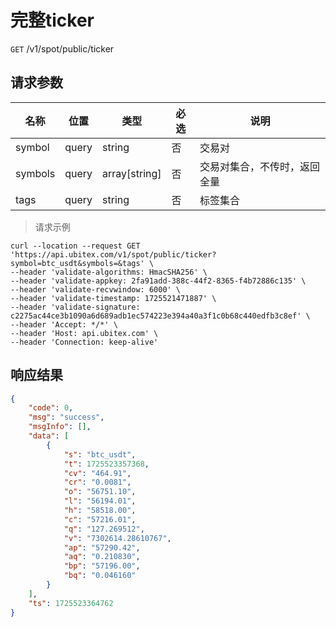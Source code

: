 # 完整ticker

`GET` /v1/spot/public/ticker

## 请求参数

| 名称    | 位置  | 类型          | 必选 | 说明                         |
| ------- | ----- | ------------- | ---- | ---------------------------- |
| symbol  | query | string        | 否   | 交易对                       |
| symbols | query | array[string] | 否   | 交易对集合，不传时，返回全量 |
| tags    | query | string        | 否   | 标签集合                     |

> 请求示例

```shell
curl --location --request GET 'https://api.ubitex.com/v1/spot/public/ticker?symbol=btc_usdt&symbols=&tags' \
--header 'validate-algorithms: HmacSHA256' \
--header 'validate-appkey: 2fa91add-388c-44f2-8365-f4b72886c135' \
--header 'validate-recvwindow: 6000' \
--header 'validate-timestamp: 1725521471887' \
--header 'validate-signature: c2275ac44ce3b1090a6d689adb1ec574223e394a40a3f1c0b68c440edfb3c8ef' \
--header 'Accept: */*' \
--header 'Host: api.ubitex.com' \
--header 'Connection: keep-alive' 
```


## 响应结果

```json
{
    "code": 0,
    "msg": "success",
    "msgInfo": [],
    "data": [
        {
            "s": "btc_usdt",
            "t": 1725523357368,
            "cv": "464.91",
            "cr": "0.0081",
            "o": "56751.10",
            "l": "56194.01",
            "h": "58518.00",
            "c": "57216.01",
            "q": "127.269512",
            "v": "7302614.28610767",
            "ap": "57290.42",
            "aq": "0.210830",
            "bp": "57196.00",
            "bq": "0.046160"
        }
    ],
    "ts": 1725523364762
}
```

